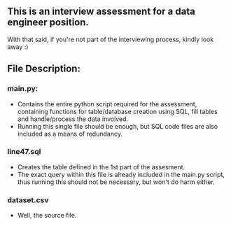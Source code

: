 ## This is an interview assessment for a data engineer position.
With that said, if you're not part of the interviewing process, kindly look away :)

## File Description:
### main.py:
 - Contains the entire python script required for the assessment, containing functions for table/database creation using SQL, fill tables and handle/process the data involved.
 - Running this single file should be enough, but SQL code files are also included as a means of redundancy.
### line47.sql
 - Creates the table defined in the 1st part of the assesment.
 - The exact query within this file is already included in the main.py script, thus running this should not be necessary, but won't do harm either.
### dataset.csv
 - Well, the source file.
